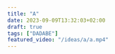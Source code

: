 ```yaml
---
title: "A"
date: 2023-09-09T13:32:03+02:00
draft: true
tags: ["DADABE"]
featured_video: "/ideas/a/a.mp4"
---
```


